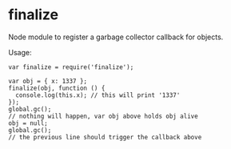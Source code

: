 # finalize

Node module to register a garbage collector callback for objects.

Usage:

    var finalize = require('finalize');

    var obj = { x: 1337 };
    finalize(obj, function () {
      console.log(this.x); // this will print '1337'
    });
    global.gc();
    // nothing will happen, var obj above holds obj alive
    obj = null;
    global.gc();
    // the previous line should trigger the callback above
